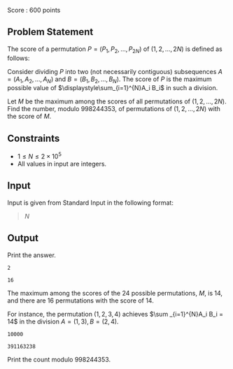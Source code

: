 Score : $600$ points

## Problem Statement

The score of a permutation $P=(P_1,P_2,\ldots,P_{2N})$ of $(1,2,\ldots,2N)$ is defined as follows:

Consider dividing $P$ into two (not necessarily contiguous) subsequences $A = (A_1,A_2,\ldots,A_N)$ and $B = (B_1,B_2,\ldots,B_N)$. The score of $P$ is the maximum possible value of $\displaystyle\sum_{i=1}^{N}A_i B_i$ in such a division.

Let $M$ be the maximum among the scores of all permutations of $(1,2,\ldots,2N)$.
Find the number, modulo $998244353$, of permutations of $(1,2,\ldots,2N)$ with the score of $M$.

## Constraints

- $1 \leq N \leq 2\times 10^5$
- All values in input are integers.

## Input

Input is given from Standard Input in the following format:

> $N$

## Output

Print the answer.

```input1
2
```

```output1
16
```

The maximum among the scores of the $24$ possible permutations, $M$, is $14$, and there are $16$ permutations with the score of $14$.

For instance, the permutation $(1,2,3,4)$ achieves $\sum _{i=1}^{N}A_i B_i = 14$ in the division $A=(1,3), B=(2,4)$.

```input2
10000
```

```output2
391163238
```

Print the count modulo $998244353$.